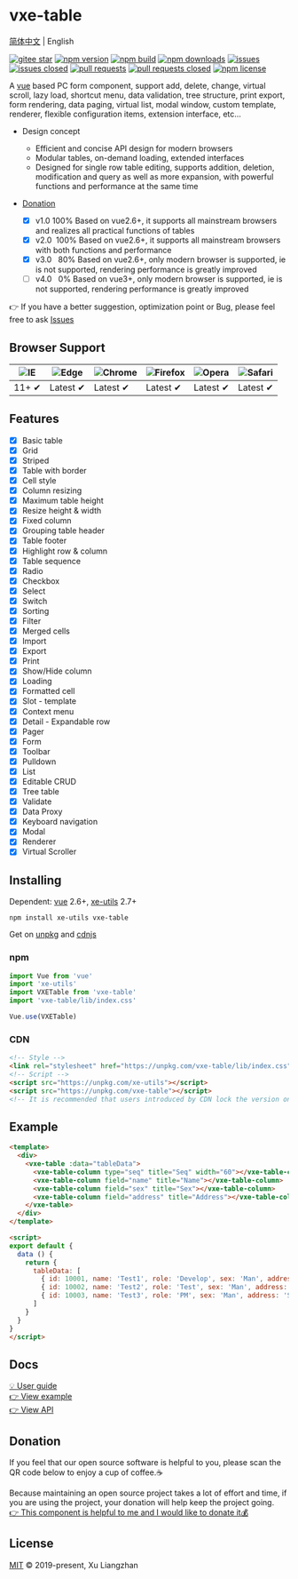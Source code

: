 # vxe-table

[简体中文](README.md) | English

[![gitee star](https://gitee.com/xuliangzhan_admin/vxe-table/badge/star.svg?theme=dark)](https://gitee.com/xuliangzhan_admin/vxe-table/stargazers)
[![npm version](https://img.shields.io/npm/v/vxe-table.svg?style=flat-square)](https://www.npmjs.com/package/vxe-table)
[![npm build](https://travis-ci.com/x-extends/vxe-table.svg?branch=master)](https://travis-ci.com/x-extends/vxe-table)
[![npm downloads](https://img.shields.io/npm/dt/vxe-table.svg?style=flat-square)](https://npm-stat.com/charts.html?package=vxe-table)
[![issues](https://img.shields.io/github/issues/x-extends/vxe-table.svg)](https://github.com/x-extends/vxe-table/issues)
[![issues closed](https://img.shields.io/github/issues-closed/x-extends/vxe-table.svg)](https://github.com/x-extends/vxe-table/issues?q=is%3Aissue+is%3Aclosed)
[![pull requests](https://img.shields.io/github/issues-pr/x-extends/vxe-table.svg)](https://github.com/x-extends/vxe-table/pulls)
[![pull requests closed](https://img.shields.io/github/issues-pr-closed/x-extends/vxe-table.svg)](https://github.com/x-extends/vxe-table/pulls?q=is%3Apr+is%3Aclosed)
[![npm license](https://img.shields.io/github/license/mashape/apistatus.svg)](LICENSE)

A [vue](https://www.npmjs.com/package/vue) based PC form component, support add, delete, change, virtual scroll, lazy load, shortcut menu, data validation, tree structure, print export, form rendering, data paging, virtual list, modal window, custom template, renderer, flexible configuration items, extension interface, etc...

* Design concept
  * Efficient and concise API design for modern browsers
  * Modular tables, on-demand loading, extended interfaces
  * Designed for single row table editing, supports addition, deletion, modification and query as well as more expansion, with powerful functions and performance at the same time

* [Donation](#donation)
  * [x] v1.0 100% Based on vue2.6+, it supports all mainstream browsers and realizes all practical functions of tables
  * [x] v2.0 &nbsp;100% Based on vue2.6+, it supports all mainstream browsers with both functions and performance
  * [x] v3.0 &nbsp;&nbsp;80% Based on vue2.6+, only modern browser is supported, ie is not supported, rendering performance is greatly improved
  * [ ] v4.0 &nbsp;&nbsp;0% Based on vue3+, only modern browser is supported, ie is not supported, rendering performance is greatly improved

👉 If you have a better suggestion, optimization point or Bug, please feel free to ask [Issues](https://github.com/x-extends/vxe-table/issues/390)

## Browser Support

![IE](https://raw.github.com/alrra/browser-logos/master/src/archive/internet-explorer_9-11/internet-explorer_9-11_48x48.png) | ![Edge](https://raw.github.com/alrra/browser-logos/master/src/edge/edge_48x48.png) | ![Chrome](https://raw.github.com/alrra/browser-logos/master/src/chrome/chrome_48x48.png) | ![Firefox](https://raw.github.com/alrra/browser-logos/master/src/firefox/firefox_48x48.png) | ![Opera](https://raw.github.com/alrra/browser-logos/master/src/opera/opera_48x48.png) | ![Safari](https://raw.github.com/alrra/browser-logos/master/src/safari/safari_48x48.png)
--- | --- | --- | --- | --- | --- |
11+ ✔ | Latest ✔ | Latest ✔ | Latest ✔ | Latest ✔ | Latest ✔ |

## Features

* [x] Basic table
* [x] Grid
* [x] Striped
* [x] Table with border
* [x] Cell style
* [x] Column resizing
* [x] Maximum table height
* [x] Resize height & width
* [x] Fixed column
* [x] Grouping table header
* [x] Table footer
* [x] Highlight row & column
* [x] Table sequence
* [x] Radio
* [x] Checkbox
* [x] Select
* [x] Switch
* [x] Sorting
* [x] Filter
* [x] Merged cells
* [x] Import
* [x] Export
* [x] Print
* [x] Show/Hide column
* [x] Loading
* [x] Formatted cell
* [x] Slot - template
* [x] Context menu
* [x] Detail - Expandable row
* [x] Pager
* [x] Form
* [x] Toolbar
* [x] Pulldown
* [x] List
* [x] Editable CRUD
* [x] Tree table
* [x] Validate
* [x] Data Proxy
* [x] Keyboard navigation
* [x] Modal
* [x] Renderer
* [x] Virtual Scroller

## Installing

Dependent: [vue](https://www.npmjs.com/package/vue) 2.6+, [xe-utils](https://www.npmjs.com/package/xe-utils) 2.7+

```shell
npm install xe-utils vxe-table
```

Get on [unpkg](https://unpkg.com/vxe-table/) and [cdnjs](https://cdn.jsdelivr.net/npm/vxe-table/)

### npm

```javascript
import Vue from 'vue'
import 'xe-utils'
import VXETable from 'vxe-table'
import 'vxe-table/lib/index.css'

Vue.use(VXETable)
```

### CDN

```HTML
<!-- Style -->
<link rel="stylesheet" href="https://unpkg.com/vxe-table/lib/index.css">
<!-- Script -->
<script src="https://unpkg.com/xe-utils"></script>
<script src="https://unpkg.com/vxe-table"></script>
<!-- It is recommended that users introduced by CDN lock the version on the link address to avoid the impact of incompatible updates -->
```

## Example

```html
<template>
  <div>
    <vxe-table :data="tableData">
      <vxe-table-column type="seq" title="Seq" width="60"></vxe-table-column>
      <vxe-table-column field="name" title="Name"></vxe-table-column>
      <vxe-table-column field="sex" title="Sex"></vxe-table-column>
      <vxe-table-column field="address" title="Address"></vxe-table-column>
    </vxe-table>
  </div>
</template>

<script>
export default {
  data () {
    return {
      tableData: [
        { id: 10001, name: 'Test1', role: 'Develop', sex: 'Man', address: 'Shenzhen' },
        { id: 10002, name: 'Test2', role: 'Test', sex: 'Man', address: 'Guangzhou' },
        { id: 10003, name: 'Test3', role: 'PM', sex: 'Man', address: 'Shanghai' }
      ]
    }
  }
}
</script>
```

## Docs

[💡 User guide](https://github.com/xuliangzhan/vxe-table-demo)  
[👉 View example](https://x-extends.github.io/vxe-table/#/table/base/basic)  
[👉 View API](https://x-extends.github.io/vxe-table/#/table/api)

## Donation

If you feel that our open source software is helpful to you, please scan the QR code below to enjoy a cup of coffee.☕  

Because maintaining an open source project takes a lot of effort and time, if you are using the project, your donation will help keep the project going.  
[👉 This component is helpful to me and I would like to donate it💰](https://x-extends.github.io/vxe-table/#/donation/api)

## License

[MIT](LICENSE) © 2019-present, Xu Liangzhan
